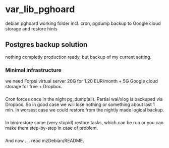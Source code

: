 # var_lib_pghoard
debian pghoard working folder incl. cron, pgdump backup to Google cloud storage and restore hints

## Postgres backup solution
nothing completly production ready, but backup of my current setting.

### Minimal infrastructure
we need Forpsi virtual server 20G for 1.20 EUR/month + 5G Google cloud storage for free + Dropbox.

###
Cron forces once in the night pg_dump(all).
Partial wal/xlog is backuped via Dropbox.
So in good case we will lose nothing or something about last 1 min.
In worsest case we could restore from the nightly made logical backup.

###
In bin/restore some (very stupid) restore tasks, which can be run or you can make them step-by-step in case of problem.

###
And now .... read mzDebian/README.